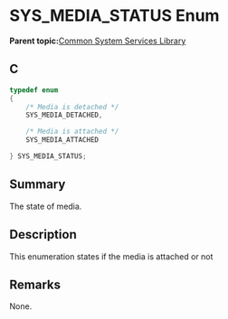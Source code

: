 # SYS\_MEDIA\_STATUS Enum

**Parent topic:**[Common System Services Library](GUID-B6B51E48-2D3D-42F8-8493-3405F1639A9E.md)

## C

```c
typedef enum
{
    /* Media is detached */
    SYS_MEDIA_DETACHED,

    /* Media is attached */
    SYS_MEDIA_ATTACHED

} SYS_MEDIA_STATUS;

```

## Summary

The state of media.

## Description

This enumeration states if the media is attached or not

## Remarks

None.

